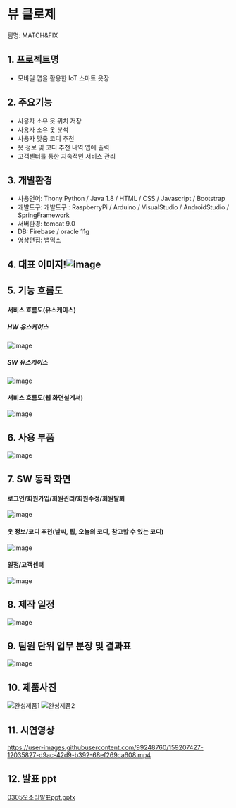 # 뷰 클로제
팀명: MATCH&FIX

## 1. 프로젝트명
* 모바일 앱을 활용한 IoT 스마트 옷장

## 2. 주요기능
* 사용자 소유 옷 위치 저장
* 사용자 소유 옷 분석
* 사용자 맞춤 코디 추천
* 옷 정보 및 코디 추천 내역 앱에 출력
* 고객센터를 통한 지속적인 서비스 관리

## 3. 개발환경
* 사용언어: Thony Python /  Java 1.8 / HTML / CSS / Javascript  /  Bootstrap
* 개발도구: 개발도구 : RaspberryPi  /  Arduino  /  VisualStudio  /  AndroidStudio  / SpringFramework
* 서버환경: tomcat 9.0
* DB: Firebase  /  oracle 11g
* 영상편집: 뱁믹스

## 4. 대표 이미지!![image](https://user-images.githubusercontent.com/99248886/166611412-9fc116d1-6efe-40ea-acc6-2ddd7b4f26e7.png)


## 5. 기능 흐름도
#### 서비스 흐름도(유스케이스)
##### HW 유스케이스
![image](https://user-images.githubusercontent.com/99248886/166611574-69249b6f-f306-436d-ad36-d20fee316220.png)
##### SW 유스케이스
![image](https://user-images.githubusercontent.com/99248886/166611717-6a761c62-393f-444b-9945-34d5533b50dc.png)
#### 서비스 흐름도(웹 화면설계서)
![image](https://user-images.githubusercontent.com/99248886/166611795-b01ddc4f-8236-4955-ae77-be4b576025d7.png)

## 6. 사용 부품
![image](https://user-images.githubusercontent.com/99248886/166611886-43097eeb-192d-4c46-9217-95904bfa3457.png)


## 7. SW 동작 화면

#### 로그인/회원가입/회원괸리/회원수정/회원탈퇴
![image](https://user-images.githubusercontent.com/99248886/166612486-a17733a6-a3bb-4fd5-873f-57020ab80a16.png)

#### 옷 정보/코디 추천(날씨, 팁, 오늘의 코디, 참고할 수 있는 코디)
![image](https://user-images.githubusercontent.com/99248886/166612875-aee9b25d-00ff-4c07-a21f-975ccd8e6a0f.png)

#### 일정/고객센터
![image](https://user-images.githubusercontent.com/99248886/166612374-a2f6d85b-501d-4a51-a0d1-8cde0c07ebf2.png)

## 8. 제작 일정
![image](https://user-images.githubusercontent.com/99248886/166612988-dc4d1968-a694-456c-b7fe-b65feef835bb.png)

## 9. 팀원 단위 업무 분장 및 결과표
![image](https://user-images.githubusercontent.com/99248886/166613023-0cd70ef4-9f0d-4f6c-b8b1-7395e67684a1.png)

## 10. 제품사진
![완성제품1](https://user-images.githubusercontent.com/99248886/166613185-ffa30854-a88e-4c10-8426-88c4ef48c7fb.jpg)
![완성제품2](https://user-images.githubusercontent.com/99248886/166613187-f29c7beb-f97e-4ad1-868c-4c2141d20136.jpg)


## 11. 시연영상
https://user-images.githubusercontent.com/99248760/159207427-12035827-d9ac-42d9-b392-68ef269ca608.mp4



## 12. 발표 ppt
[0305오소리발표ppt.pptx](https://github.com/2022-SMHRD-KDT-IoT-1/ohsound/files/8313223/0305.ppt.pptx)

